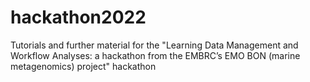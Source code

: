 # hackathon2022
Tutorials and further material for the "Learning Data Management and Workflow Analyses: a hackathon from the EMBRC’s EMO BON (marine metagenomics) project"  hackathon
